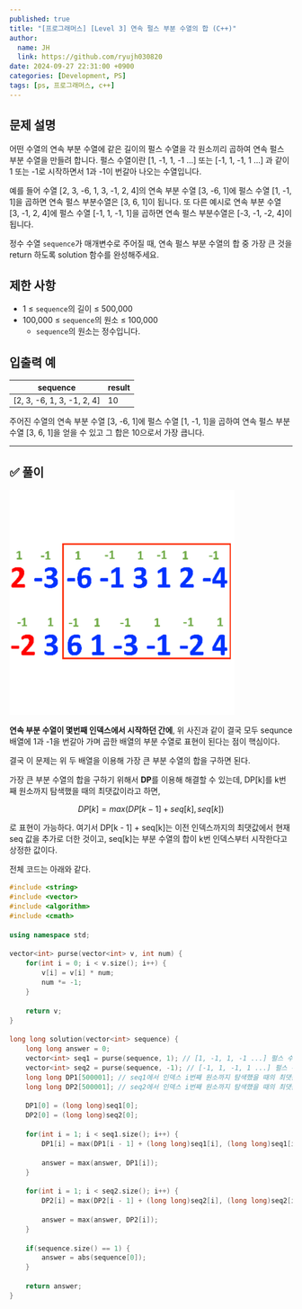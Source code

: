 ```yaml
---
published: true
title: "[프로그래머스] [Level 3] 연속 펄스 부분 수열의 합 (C++)"
author:
  name: JH
  link: https://github.com/ryujh030820
date: 2024-09-27 22:31:00 +0900
categories: [Development, PS]
tags: [ps, 프로그래머스, c++]
---
```


## 문제 설명

어떤 수열의 연속 부분 수열에 같은 길이의 펄스 수열을 각 원소끼리 곱하여 연속 펄스 부분 수열을 만들려 합니다. 펄스 수열이란 [1, -1, 1, -1 …] 또는 [-1, 1, -1, 1 …] 과 같이 1 또는 -1로 시작하면서 1과 -1이 번갈아 나오는 수열입니다.

예를 들어 수열 [2, 3, -6, 1, 3, -1, 2, 4]의 연속 부분 수열 [3, -6, 1]에 펄스 수열 [1, -1, 1]을 곱하면 연속 펄스 부분수열은 [3, 6, 1]이 됩니다. 또 다른 예시로 연속 부분 수열 [3, -1, 2, 4]에 펄스 수열 [-1, 1, -1, 1]을 곱하면 연속 펄스 부분수열은 [-3, -1, -2, 4]이 됩니다.

정수 수열 `sequence`가 매개변수로 주어질 때, 연속 펄스 부분 수열의 합 중 가장 큰 것을 return 하도록 solution 함수를 완성해주세요.

## 제한 사항

- 1 ≤ `sequence`의 길이 ≤ 500,000
- 100,000 ≤ `sequence`의 원소 ≤ 100,000
  - `sequence`의 원소는 정수입니다.

## 입출력 예

| sequence                   | result |
| -------------------------- | ------ |
| [2, 3, -6, 1, 3, -1, 2, 4] | 10     |

주어진 수열의 연속 부분 수열 [3, -6, 1]에 펄스 수열 [1, -1, 1]을 곱하여 연속 펄스 부분 수열 [3, 6, 1]을 얻을 수 있고 그 합은 10으로서 가장 큽니다.

---

## ✅ 풀이

![다운로드.png](/assets/img/다운로드.png)

**연속 부분 수열이 몇번째 인덱스에서 시작하던 간에**, 위 사진과 같이 결국 모두 sequnce 배열에 1과 -1을 번갈아 가며 곱한 배열의 부분 수열로 표현이 된다는 점이 핵심이다.

결국 이 문제는 위 두 배열을 이용해 가장 큰 부분 수열의 합을 구하면 된다.

가장 큰 부분 수열의 합을 구하기 위해서 **DP**를 이용해 해결할 수 있는데, DP[k]를 k번째 원소까지 탐색했을 때의 최댓값이라고 하면,

$$
DP[k] = max(DP[k-1]+seq[k], seq[k])
$$

로 표현이 가능하다. 여기서 DP[k - 1] + seq[k]는 이전 인덱스까지의 최댓값에서 현재 seq 값을 추가로 더한 것이고, seq[k]는 부분 수열의 합이 k번 인덱스부터 시작한다고 상정한 값이다.

전체 코드는 아래와 같다.

```cpp
#include <string>
#include <vector>
#include <algorithm>
#include <cmath>

using namespace std;

vector<int> purse(vector<int> v, int num) {
    for(int i = 0; i < v.size(); i++) {
        v[i] = v[i] * num;
        num *= -1;
    }

    return v;
}

long long solution(vector<int> sequence) {
    long long answer = 0;
    vector<int> seq1 = purse(sequence, 1); // [1, -1, 1, -1 ...] 펄스 수열이 적용된 경우
    vector<int> seq2 = purse(sequence, -1); // [-1, 1, -1, 1 ...] 펄스 수열이 적용된 경우
    long long DP1[500001]; // seq1에서 인덱스 i번째 원소까지 탐색했을 때의 최댓값
    long long DP2[500001]; // seq2에서 인덱스 i번째 원소까지 탐색했을 때의 최댓값

    DP1[0] = (long long)seq1[0];
    DP2[0] = (long long)seq2[0];

    for(int i = 1; i < seq1.size(); i++) {
        DP1[i] = max(DP1[i - 1] + (long long)seq1[i], (long long)seq1[i]);

        answer = max(answer, DP1[i]);
    }

    for(int i = 1; i < seq2.size(); i++) {
        DP2[i] = max(DP2[i - 1] + (long long)seq2[i], (long long)seq2[i]);

        answer = max(answer, DP2[i]);
    }

    if(sequence.size() == 1) {
        answer = abs(sequence[0]);
    }

    return answer;
}
```
